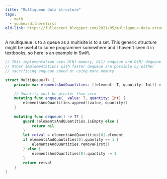 ```yaml
---
title: "Multiqueue data structure"
tags:
  - math
  - youhearditherefirst
old-link: https://fulldecent.blogspot.com/2021/05/multiqueue-data-structure.html
---
```


A multiqueue is to a queue as a multisite is to a set. This generic structure might be useful to some programmer somewhere and I haven't seen it in textbooks, so here is an example in Swift.

```swift
// This implementation uses O(N) memory, O(1) enqueue and O(N) dequeue.
// Other implementations with faster dequeue are possible by either
// sacrificing enqueue speed or using more memory.

struct MultiQueue<T> {
    private var elementsAndQuantities: [(element: T, quantity: Int)] = []

    // Quantity must be greater than zero
    mutating func enqueue(_ value: T, quantity: Int) {
        elementsAndQuantities.append((value, quantity))
    }
    
    mutating func dequeue() -> T? {
        guard !elementsAndQuantities.isEmpty else {
            return nil
        }
        let retval = elementsAndQuantities[0].element
        if elementsAndQuantities[0].quantity == 1 {
            elementsAndQuantities.removeFirst()
        } else {
            elementsAndQuantities[0].quantity -= 1
        }
        return retval
    }
}
```
